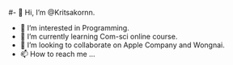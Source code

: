 #- 👋 Hi, I’m @Kritsakornn.
- 👀 I’m interested in Programming.
- 🌱 I’m currently learning Com-sci online course.
- 💞️ I’m looking to collaborate on Apple Company and Wongnai.
- 📫 How to reach me ...

<!---
Kritsakornn/Kritsakornn is a ✨ special ✨ repository because its `README.md` (this file) appears on your GitHub profile.
You can click the Preview link to take a look at your changes.
--->

